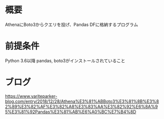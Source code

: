 # 概要
AthenaにBoto3からクエリを投げ、Pandas DFに格納するプログラム

# 前提条件
Python 3.6以降
pandas, boto3がインストールされていること

# ブログ
https://www.yariteparker-blog.com/entry/2018/12/28/Athena%E3%81%ABBoto3%E3%81%8B%E3%82%89%E3%82%AF%E3%82%A8%E3%83%AA%E3%82%92%E6%8A%95%E3%81%92Pandas%E3%81%AB%E6%A0%BC%E7%B4%8D
